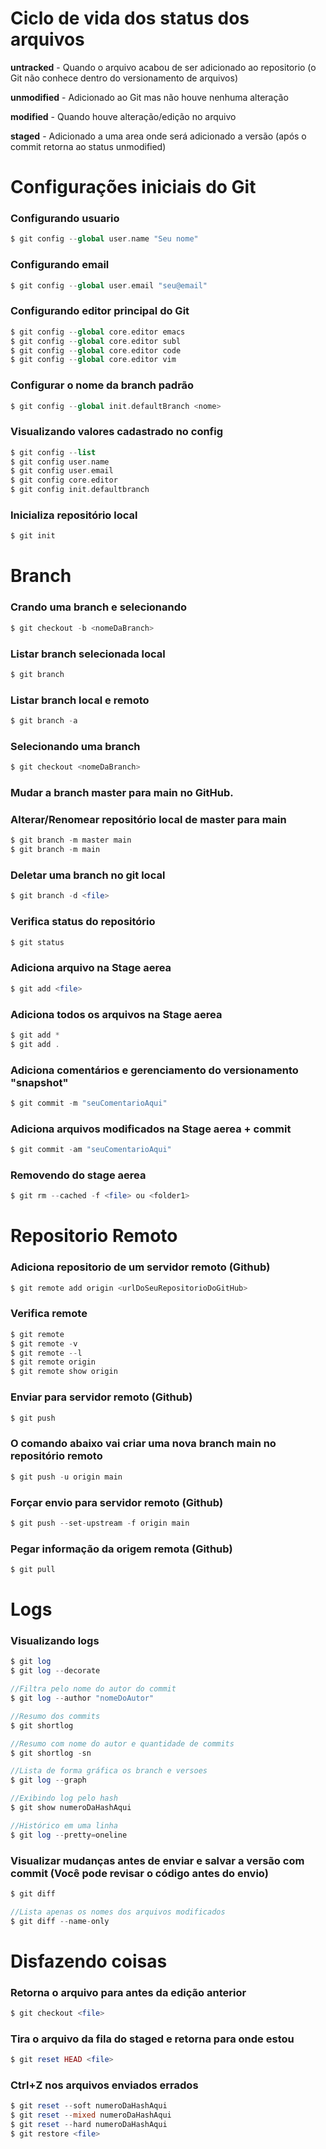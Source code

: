 # Ciclo de vida dos status dos arquivos

**untracked** - Quando o arquivo acabou de ser adicionado ao repositorio (o Git não conhece dentro do versionamento de arquivos)

**unmodified** - Adicionado ao Git mas não houve nenhuma alteração

**modified** - Quando houve alteração/edição no arquivo

**staged** - Adicionado a uma area onde será adicionado a versão (após o commit retorna ao status unmodified)

# Configurações iniciais do Git

### Configurando usuario

```php
$ git config --global user.name "Seu nome"
```

### Configurando email

```php
$ git config --global user.email "seu@email"
```

### Configurando editor principal do Git

```php
$ git config --global core.editor emacs
$ git config --global core.editor subl
$ git config --global core.editor code
$ git config --global core.editor vim
```

### Configurar o nome da branch padrão

```php
$ git config --global init.defaultBranch <nome>
```

### Visualizando valores cadastrado no config

```php
$ git config --list
$ git config user.name
$ git config user.email
$ git config core.editor
$ git config init.defaultbranch
```

### Inicializa repositório local

```php
$ git init
```

# Branch

### Crando uma branch e selecionando

```php
$ git checkout -b <nomeDaBranch>
```

### Listar branch selecionada local

```php
$ git branch
```

### Listar branch local e remoto

```php
$ git branch -a
```

### Selecionando uma branch

```php
$ git checkout <nomeDaBranch>
```

### Mudar a branch master para main no GitHub.
### Alterar/Renomear repositório local de master para main

```php
$ git branch -m master main
$ git branch -m main
```

### Deletar uma branch no git local

```php
$ git branch -d <file>
```

### Verifica status do repositório

```php
$ git status
```

### Adiciona arquivo na Stage aerea

```php
$ git add <file>
```

### Adiciona todos os arquivos na Stage aerea

```php
$ git add *
$ git add .
```

### Adiciona comentários e gerenciamento do versionamento "snapshot"

```php
$ git commit -m "seuComentarioAqui"
```

### Adiciona arquivos modificados na Stage aerea + commit

```php
$ git commit -am "seuComentarioAqui"
```

### Removendo do stage aerea

```php
$ git rm --cached -f <file> ou <folder1>
```

# Repositorio Remoto

### Adiciona repositorio de um servidor remoto (Github)

```php
$ git remote add origin <urlDoSeuRepositorioDoGitHub>
```

### Verifica remote

```php
$ git remote
$ git remote -v
$ git remote --l
$ git remote origin
$ git remote show origin
```

### Enviar para servidor remoto (Github)

```php
$ git push
```

### O comando abaixo vai criar uma nova branch main no repositório remoto

```php
$ git push -u origin main
```

### Forçar envio para servidor remoto (Github)

```php
$ git push --set-upstream -f origin main
```

### Pegar informação da origem remota (Github)

```php
$ git pull
```

# Logs

### Visualizando logs

```php
$ git log
$ git log --decorate

//Filtra pelo nome do autor do commit
$ git log --author "nomeDoAutor"

//Resumo dos commits
$ git shortlog 

//Resumo com nome do autor e quantidade de commits
$ git shortlog -sn 

//Lista de forma gráfica os branch e versoes
$ git log --graph 

//Exibindo log pelo hash
$ git show numeroDaHashAqui 

//Histórico em uma linha
$ git log --pretty=oneline
```

### Visualizar mudanças antes de enviar e salvar a versão com commit (Você pode revisar o código antes do envio)

```php
$ git diff

//Lista apenas os nomes dos arquivos modificados
$ git diff --name-only
```

# Disfazendo coisas

### Retorna o arquivo para antes da edição anterior

```php
$ git checkout <file>
```

### Tira o arquivo da fila do staged e retorna para onde estou

```php
$ git reset HEAD <file>
```

### Ctrl+Z nos arquivos enviados errados

```php
$ git reset --soft numeroDaHashAqui
$ git reset --mixed numeroDaHashAqui
$ git reset --hard numeroDaHashAqui
$ git restore <file>
```

